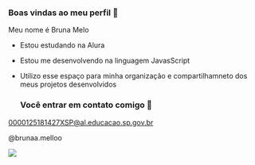 ### Boas vindas ao meu perfil 💜

Meu nome é Bruna Melo

- Estou estudando na Alura
- Estou me desenvolvendo na linguagem JavasScript
- Utilizo esse espaço para minha organização e compartilhamneto dos meus projetos desenvolvidos

  ### Você entrar em contato comigo 📧
  
0000125181427XSP@al.educacao.sp.gov.br

@brunaa.melloo

![](https://media.tenor.com/4worYa3OdEoAAAAM/peach-goma-peach-goma-love.gif)
